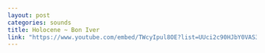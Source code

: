 ```yaml
---
layout: post
categories: sounds
title: Holocene ~ Bon Iver
link: "https://www.youtube.com/embed/TWcyIpul8OE?list=UUci2c90HJbY0VAS3_eLF3Wg"
---
```


